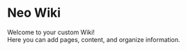 # Neo Wiki
Welcome to your custom Wiki!  
Here you can add pages, content, and organize information.

